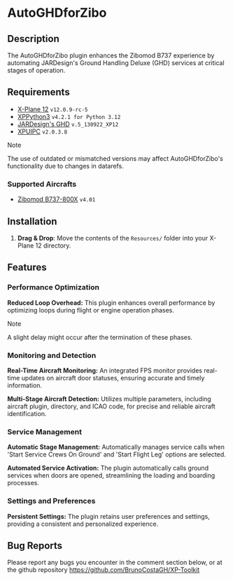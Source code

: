 # AutoGHDforZibo 
  
## Description  
  
The AutoGHDforZibo plugin enhances the Zibomod B737 experience by automating JARDesign's Ground Handling Deluxe (GHD) services at critical stages of operation.
  
## Requirements  
  
- [X-Plane 12](https://www.x-plane.com/)  `v12.0.9-rc-5`  
- [XPPython3](https://xppython3.readthedocs.io/en/latest/)  `v4.2.1 for Python 3.12`  
- [JARDesign's GHD](https://main.jardesign.org/GHD.html)  `v.5_130922_XP12`  
- [XPUIPC](https://www.schiratti.com/xpuipc.html)  `v2.0.3.8`  
  
> [!NOTE]  
> The use of outdated or mismatched versions may affect AutoGHDforZibo's functionality due to changes in datarefs.  
  
### Supported Aircrafts  
 - [Zibomod B737-800X](https://forums.x-plane.org/index.php?/forums/forum/384-zibo-b738-800-modified/) `v4.01`  
  
## Installation  
  
1. **Drag & Drop**: Move the contents of the `Resources/` folder into your X-Plane 12 directory.  
  
## Features  
  
### Performance Optimization  
**Reduced Loop Overhead:** This plugin enhances overall performance by optimizing loops during flight or engine operation phases.  
  
> [!NOTE]  
> A slight delay might occur after the termination of these phases.  
  
### Monitoring and Detection  
**Real-Time Aircraft Monitoring:** An integrated FPS monitor provides real-time updates on aircraft door statuses, ensuring accurate and timely information.  
  
**Multi-Stage Aircraft Detection:** Utilizes multiple parameters, including aircraft plugin, directory, and ICAO code, for precise and reliable aircraft identification.  
  
### Service Management  
**Automatic Stage Management:** Automatically manages service calls when 'Start Service Crews On Ground' and 'Start Flight Leg' options are selected.  
   
**Automated Service Activation:** The plugin automatically calls ground services when doors are opened, streamlining the loading and boarding processes.  
  
### Settings and Preferences  
**Persistent Settings:** The plugin retains user preferences and settings, providing a consistent and personalized experience.  
  
## Bug Reports  
   Please report any bugs you encounter in the comment section below, or at the github repository <https://github.com/BrunoCostaGH/XP-Toolkit>  

